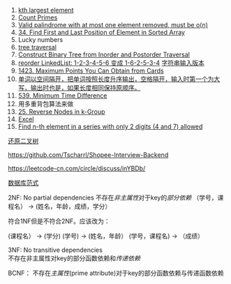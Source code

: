 1. [kth largest element](https://leetcode.com/problems/kth-largest-element-in-an-array/)
2. [Count Primes](https://leetcode.com/problems/count-primes/)
3. [Valid palindrome with at most one element removed, must be o(n)](https://leetcode.com/problems/valid-palindrome-ii/)
4. [34. Find First and Last Position of Element in Sorted Array](https://leetcode.com/problems/find-first-and-last-position-of-element-in-sorted-array/)
5. Lucky numbers
6. [tree traversal](/基础模板/二叉树遍历)
7. [Construct Binary Tree from Inorder and Postorder Traversal](https://leetcode.com/problems/construct-binary-tree-from-inorder-and-postorder-traversal/)
8. [reorder LinkedList: 1-2-3-4-5-6 变成 1-6-2-5-3-4](https://leetcode.com/problems/reorder-list/)  [字符串输入版本](ReorderListString.java)
9. [1423. Maximum Points You Can Obtain from Cards](https://leetcode.com/problems/maximum-points-you-can-obtain-from-cards/)
10. [单词以空间隔开，把单词按照长度升序输出，空格隔开，输入时第一个为大写，输出时也是，如果长度相同保持原顺序。](ProcessWords.java)
11. [539. Minimum Time Difference](https://leetcode.com/problems/minimum-time-difference/)
12. 用多重背包算法来做
13. [25. Reverse Nodes in k-Group](https://leetcode.com/problems/reverse-nodes-in-k-group/)
14. [Excel](Excel.java)
15. [Find n-th element in a series with only 2 digits (4 and 7) allowed](FindNth.java)


[还原二叉树](https://www.jianshu.com/p/2943a21d2a99)


https://github.com/Tscharrl/Shopee-Interview-Backend


https://leetcode-cn.com/circle/discuss/inYBDb/


[数据库范式](https://www.zhihu.com/question/24696366)

2NF: No partial dependencies
不存在*非主属性*对于key的*部分依赖*
（学号，课程名） -> (姓名，年龄，成绩，学分）

符合1NF但是不符合2NF。应该改为：

(课程名） -> (学分)
(学号) -> (姓名，年龄）
(学号，课程名) -> （成绩）

3NF: No transitive dependencies   
不存在非主属性对key的部分函数依赖和*传递依赖*

BCNF： 不存在*主属性*(prime attribute)对于key的部分函数依赖与传递函数依赖
